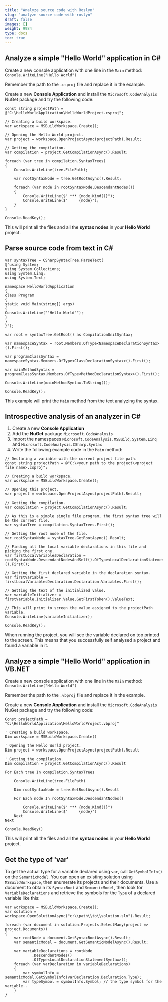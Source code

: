 ```yaml
---
title: "Analyze source code with Roslyn"
slug: "analyze-source-code-with-roslyn"
draft: false
images: []
weight: 9984
type: docs
toc: true
---
```


## Analyze a simple "Hello World" application in C#
Create a new console application with one line in the `Main` method: `Console.WriteLine("Hello World")`

Remember the path to the `.csproj` file and replace it in the example.

Create a new **Console Application** and install the `Microsoft.CodeAnalysis` NuGet package and try the following code:
<!-- language: lang-c# -->
    const string projectPath = @"C:\HelloWorldApplication\HelloWorldProject.csproj";

    // Creating a build workspace.
    var workspace = MSBuildWorkspace.Create();
            
    // Opening the Hello World project.
    var project = workspace.OpenProjectAsync(projectPath).Result;

    // Getting the compilation.
    var compilation = project.GetCompilationAsync().Result;

    foreach (var tree in compilation.SyntaxTrees)
    {
        Console.WriteLine(tree.FilePath);

        var rootSyntaxNode = tree.GetRootAsync().Result;

        foreach (var node in rootSyntaxNode.DescendantNodes())
        {
            Console.WriteLine($" *** {node.Kind()}");
            Console.WriteLine($"     {node}");
        }
    }

    Console.ReadKey();

This will print all the files and all the **syntax nodes** in your **Hello World** project.

## Parse source code from text in C#
<!-- language: lang-c# -->
    var syntaxTree = CSharpSyntaxTree.ParseText(
    @"using System;
    using System.Collections;
    using System.Linq;
    using System.Text;

    namespace HelloWorldApplication
    {
    class Program
    {
    static void Main(string[] args)
    {
    Console.WriteLine(""Hello World"");
    }
    }
    }");

    var root = syntaxTree.GetRoot() as CompilationUnitSyntax;

    var namespaceSyntax = root.Members.OfType<NamespaceDeclarationSyntax>().First();
            
    var programClassSyntax = namespaceSyntax.Members.OfType<ClassDeclarationSyntax>().First();

    var mainMethodSyntax = programClassSyntax.Members.OfType<MethodDeclarationSyntax>().First();

    Console.WriteLine(mainMethodSyntax.ToString());

    Console.ReadKey();

This example will print the `Main` method from the text analyzing the syntax.

## Introspective analysis of an analyzer in C#
1. Create a new **Console Application**
2. Add the **NuGet** package `Microsoft.CodeAnalysis`
3. Import the namespaces `Microsoft.CodeAnalysis.MSBuild`, `System.Linq` and `Microsoft.CodeAnalysis.CSharp.Syntax`
4. Write the following example code in the `Main` method:

<!-- language: lang-c# -->
    // Declaring a variable with the current project file path.
    const string projectPath = @"C:\<your path to the project\<project file name>.csproj";
    
    // Creating a build workspace.
    var workspace = MSBuildWorkspace.Create();
            
    // Opening this project.
    var project = workspace.OpenProjectAsync(projectPath).Result;
    
    // Getting the compilation.
    var compilation = project.GetCompilationAsync().Result;
    
    // As this is a simple single file program, the first syntax tree will be the current file.
    var syntaxTree = compilation.SyntaxTrees.First();
    
    // Getting the root node of the file.
    var rootSyntaxNode = syntaxTree.GetRootAsync().Result;
    
    // Finding all the local variable declarations in this file and picking the first one.
    var firstLocalVariablesDeclaration = rootSyntaxNode.DescendantNodesAndSelf().OfType<LocalDeclarationStatementSyntax>().First();
    
    // Getting the first declared variable in the declaration syntax.
    var firstVariable = firstLocalVariablesDeclaration.Declaration.Variables.First();
    
    // Getting the text of the initialized value.
    var variableInitializer = firstVariable.Initializer.Value.GetFirstToken().ValueText;
    
    // This will print to screen the value assigned to the projectPath variable.
    Console.WriteLine(variableInitializer);

    Console.ReadKey();

When running the project, you will see the variable declared on top printed to the screen. This means that you successfully self analysed a project and found a variable in it.

## Analyze a simple "Hello World" application in VB.NET
Create a new console application with one line in the `Main` method: `Console.WriteLine("Hello World")`

Remember the path to the `.vbproj` file and replace it in the example.

Create a new **Console Application** and install the `Microsoft.CodeAnalysis` NuGet package and try the following code:
<!-- language: lang-vb -->
    Const projectPath = "C:\HelloWorldApplication\HelloWorldProject.vbproj"

    ' Creating a build workspace.
    Dim workspace = MSBuildWorkspace.Create()

    ' Opening the Hello World project.
    Dim project = workspace.OpenProjectAsync(projectPath).Result

    ' Getting the compilation.
    Dim compilation = project.GetCompilationAsync().Result

    For Each tree In compilation.SyntaxTrees

        Console.WriteLine(tree.FilePath)

        Dim rootSyntaxNode = tree.GetRootAsync().Result

        For Each node In rootSyntaxNode.DescendantNodes()

            Console.WriteLine($" *** {node.Kind()}")
            Console.WriteLine($"     {node}")
        Next
    Next

    Console.ReadKey()

This will print all the files and all the **syntax nodes** in your **Hello World** project.

## Get the type of 'var'
To get the actual type for a variable declared using `var`, call `GetSymbolInfo()` on the `SemanticModel`. You can open an existing solution using `MSBuildWorkspace`, then enumerate its projects and their documents. Use a document to obtain its `SyntaxRoot` and `SemanticModel`, then look for `VariableDeclarations` and retrieve the symbols for the `Type` of a declared variable like this:

<!-- language: lang-cs -->

    var workspace = MSBuildWorkspace.Create();
    var solution = workspace.OpenSolutionAsync("c:\\path\\to\\solution.sln").Result;

    foreach (var document in solution.Projects.SelectMany(project => project.Documents))
    {
        var rootNode = document.GetSyntaxRootAsync().Result;
        var semanticModel = document.GetSemanticModelAsync().Result;

        var variableDeclarations = rootNode
                .DescendantNodes()
                .OfType<LocalDeclarationStatementSyntax>();
        foreach (var varDeclaration in variableDeclarations)
        {
            var symbolInfo = semanticModel.GetSymbolInfo(varDeclaration.Declaration.Type);
            var typeSymbol = symbolInfo.Symbol; // the type symbol for the variable..
        }
    }

